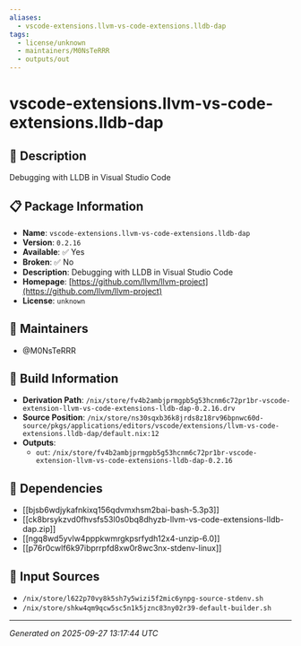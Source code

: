 ```yaml
---
aliases:
  - vscode-extensions.llvm-vs-code-extensions.lldb-dap
tags:
  - license/unknown
  - maintainers/M0NsTeRRR
  - outputs/out
---
```


# vscode-extensions.llvm-vs-code-extensions.lldb-dap

## 📝 Description

Debugging with LLDB in Visual Studio Code

## 📋 Package Information

- **Name**: `vscode-extensions.llvm-vs-code-extensions.lldb-dap`
- **Version**: `0.2.16`
- **Available**: ✅ Yes
- **Broken**: ✅ No
- **Description**: Debugging with LLDB in Visual Studio Code
- **Homepage**: [https://github.com/llvm/llvm-project](https://github.com/llvm/llvm-project)
- **License**: `unknown`
## 👥 Maintainers

- @M0NsTeRRR


## 🔧 Build Information

- **Derivation Path**: `/nix/store/fv4b2ambjprmgpb5g53hcnm6c72pr1br-vscode-extension-llvm-vs-code-extensions-lldb-dap-0.2.16.drv`
- **Source Position**: `/nix/store/ns30sqxb36k8jrds8z18rv96bpnwc60d-source/pkgs/applications/editors/vscode/extensions/llvm-vs-code-extensions.lldb-dap/default.nix:12`
- **Outputs**:
  - `out`:  `/nix/store/fv4b2ambjprmgpb5g53hcnm6c72pr1br-vscode-extension-llvm-vs-code-extensions-lldb-dap-0.2.16`

## 🔗 Dependencies

- [[bjsb6wdjykafnkixq156qdvmxhsm2bai-bash-5.3p3]]
- [[ck8brsykzvd0fhvsfs53l0s0bq8dhyzb-llvm-vs-code-extensions-lldb-dap.zip]]
- [[ngq8wd5yvlw4pppkwmrgkpsrfydh12x4-unzip-6.0]]
- [[p76r0cwlf6k97ibprrpfd8xw0r8wc3nx-stdenv-linux]]

## 📁 Input Sources

- `/nix/store/l622p70vy8k5sh7y5wizi5f2mic6ynpg-source-stdenv.sh`
- `/nix/store/shkw4qm9qcw5sc5n1k5jznc83ny02r39-default-builder.sh`

---
*Generated on 2025-09-27 13:17:44 UTC*
